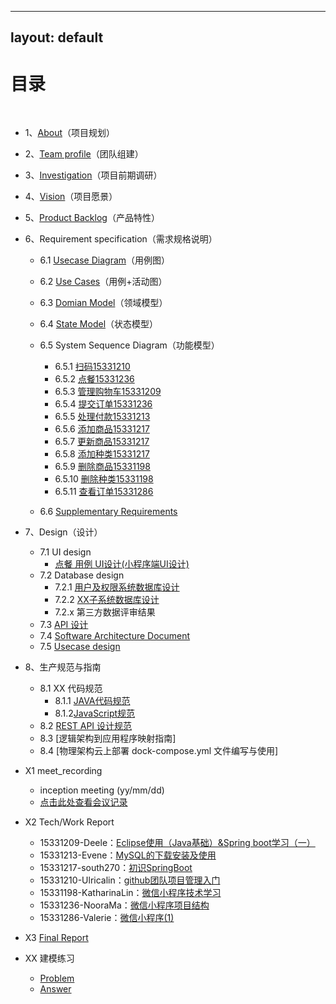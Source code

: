 
---
layout: default
---

# [](#TOC)目录

&nbsp;&nbsp; 

* 1、[About](https://github.com/E-Order/Dashboard/blob/master/document/About.md)（项目规划）
* 2、[Team profile](https://github.com/E-Order/Dashboard/blob/master/document/Team_profile.md)（团队组建）
* 3、[Investigation](https://github.com/E-Order/Dashboard/blob/master/document/Investigation.md)（项目前期调研）
* 4、[Vision](https://github.com/E-Order/Dashboard/blob/master/document/Vision.md)（项目愿景）
* 5、[Product Backlog](https://github.com/E-Order/Dashboard/blob/master/document/Product_Backlog.md)（产品特性）
* 6、Requirement specification（需求规格说明）
    - 6.1 [Usecase Diagram](https://github.com/E-Order/Dashboard/blob/master/document/graph/%E7%94%A8%E4%BE%8B%E5%9B%BE.png)（用例图）
    - 6.2 [Use Cases](https://github.com/E-Order/Dashboard/blob/master/document/Requirement_Specification/Use%20Cases%EF%BC%88%E7%94%A8%E4%BE%8B%EF%BC%89.md)（用例+活动图）
    - 6.3 [Domian Model](https://github.com/E-Order/Dashboard/blob/develop/document/graph/Eorder_domain_model.png)（领域模型）
    
    - 6.4 [State Model](https://github.com/E-Order/Dashboard/blob/master/document/Requirement_Specification/%E7%8A%B6%E6%80%81%E5%9B%BE.png?raw=true)（状态模型）


    - 6.5 System Sequence Diagram（功能模型）
        - 6.5.1 [扫码15331210](https://github.com/E-Order/Dashboard/blob/master/document/Requirement_Specification/%E7%B3%BB%E7%BB%9F%E9%A1%BA%E5%BA%8F%E5%9B%BE/15331210_%E6%89%AB%E7%A0%81.png?raw=true)
        - 6.5.2 [点餐15331236](https://github.com/E-Order/Dashboard/blob/master/document/Requirement_Specification/%E7%B3%BB%E7%BB%9F%E9%A1%BA%E5%BA%8F%E5%9B%BE/order_ssd.png?raw=true)
        - 6.5.3 [管理购物车15331209](https://github.com/E-Order/Dashboard/blob/master/document/Requirement_Specification/%E7%B3%BB%E7%BB%9F%E9%A1%BA%E5%BA%8F%E5%9B%BE/15331209_%E7%AE%A1%E7%90%86%E8%B4%AD%E7%89%A9%E8%BD%A6.png?raw=true)
        - 6.5.4 [提交订单15331236](https://github.com/E-Order/Dashboard/blob/master/document/Requirement_Specification/%E7%B3%BB%E7%BB%9F%E9%A1%BA%E5%BA%8F%E5%9B%BE/post_order_ssd.png?raw=true)
        - 6.5.5 [处理付款15331213](https://github.com/E-Order/Dashboard/blob/master/document/Requirement_Specification/%E7%B3%BB%E7%BB%9F%E9%A1%BA%E5%BA%8F%E5%9B%BE/15331213_%E5%A4%84%E7%90%86%E4%BB%98%E6%AC%BE.md)
        - 6.5.6 [添加商品15331217](https://github.com/E-Order/Dashboard/blob/master/document/Requirement_Specification/%E7%B3%BB%E7%BB%9F%E9%A1%BA%E5%BA%8F%E5%9B%BE/15331217-%E6%B7%BB%E5%8A%A0%E5%95%86%E5%93%81.png?raw=true)
        - 6.5.7 [更新商品15331217](https://github.com/E-Order/Dashboard/blob/master/document/Requirement_Specification/%E7%B3%BB%E7%BB%9F%E9%A1%BA%E5%BA%8F%E5%9B%BE/15331217-%E6%9B%B4%E6%96%B0%E5%95%86%E5%93%81.png?raw=true)
        - 6.5.8 [添加种类15331217](https://github.com/E-Order/Dashboard/blob/master/document/Requirement_Specification/%E7%B3%BB%E7%BB%9F%E9%A1%BA%E5%BA%8F%E5%9B%BE/15331217-%E6%B7%BB%E5%8A%A0%E7%A7%8D%E7%B1%BB.png?raw=true)
        - 6.5.9 [删除商品15331198](https://github.com/E-Order/Dashboard/blob/master/document/Requirement_Specification/%E7%B3%BB%E7%BB%9F%E9%A1%BA%E5%BA%8F%E5%9B%BE/15331198_%E5%88%A0%E9%99%A4%E5%95%86%E5%93%81.PNG?raw=true)
        - 6.5.10 [删除种类15331198](https://github.com/E-Order/Dashboard/blob/master/document/Requirement_Specification/%E7%B3%BB%E7%BB%9F%E9%A1%BA%E5%BA%8F%E5%9B%BE/15331198_%E5%88%A0%E9%99%A4%E5%95%86%E5%93%81%E7%A7%8D%E7%B1%BB.PNG?raw=true)
        - 6.5.11 [查看订单15331286](https://github.com/E-Order/Dashboard/blob/master/document/Requirement_Specification/%E7%B3%BB%E7%BB%9F%E9%A1%BA%E5%BA%8F%E5%9B%BE/%E6%9F%A5%E7%9C%8B%E8%AE%A2%E5%8D%95_15331286.png?raw=true)
    - 6.6 [Supplementary Requirements](https://github.com/E-Order/Dashboard/blob/master/document/Requirement_Specification/SupplementaryRequirements.md)
* 7、Design（设计）
    - 7.1 UI design
        - [点餐 用例 UI设计(小程序端UI设计)](https://github.com/E-Order/Dashboard/blob/master/document/Design/UI_design/UI%20Design.md)
    - 7.2 Database design
        - 7.2.1 [用户及权限系统数据库设计](https://github.com/E-Order/Dashboard/blob/master/document/Design/Database_design/%E6%95%B0%E6%8D%AE%E5%BA%93%E8%AE%BE%E8%AE%A1.md)
        - 7.2.2 [XX子系统数据库设计](https://github.com/E-Order/Dashboard/blob/master/document/Design/Database_design/xx子系统数据库设计.md) 
        - 7.2.x 第三方数据评审结果
    - 7.3 [API 设计](https://ordermeal.docs.apiary.io/#)
    - 7.4 [Software Architecture Document](https://github.com/E-Order/Dashboard/blob/master/document/Design/Software%20Architecture%20Document.md)
    - 7.5 [Usecase design](https://github.com/E-Order/Dashboard/blob/master/document/Design/Software%20Architecture%20Document.md)
* 8、生产规范与指南
    - 8.1 XX 代码规范
        - 8.1.1 [JAVA代码规范](https://github.com/E-Order/Dashboard/blob/master/document/Java代码规范.md)
        - 8.1.2[JavaScript规范](https://github.com/E-Order/Dashboard/blob/master/document/JavaScript代码规范(微信小程序).md)
    - 8.2 [REST API 设计规范](https://github.com/E-Order/Dashboard/blob/master/document/REST_API_design_requirement.md)
    - 8.3 [逻辑架构到应用程序映射指南]
    - 8.4 [物理架构云上部署 dock-compose.yml 文件编写与使用]

* X1 meet_recording
    - inception meeting (yy/mm/dd)
    - [点击此处查看会议记录](https://github.com/E-Order/Dashboard/blob/master/document/meet_recording.md)
* X2 Tech/Work Report
    - 15331209-Deele：[Eclipse使用（Java基础）&Spring boot学习（一） ](https://blog.csdn.net/qq_32335095/article/details/79889667)
    - 15331213-Evene：[MySQL的下载安装及使用](https://blog.csdn.net/qq_35278061/article/details/79890250)
    - 15331217-south270：[初识SpringBoot](https://south270.github.io/blog/2018/04/12/first-study-report/)
    - 15331210-Ulricalin：[github团队项目管理入门](https://blog.csdn.net/ulricalin/article/details/79948569)
    - 15331198-KatharinaLin：[微信小程序技术学习](https://blog.csdn.net/KatharinLin/article/details/79921398)
    - 15331236-NooraMa：[微信小程序项目结构](https://ltimmy.github.io/%E5%BE%AE%E4%BF%A1%E5%B0%8F%E7%A8%8B%E5%BA%8F%E5%BC%80%E5%8F%91%E5%AD%A6%E4%B9%A0%E6%8A%A5%E5%91%8A/)
    - 15331286-Valerie：[微信小程序(1)](https://blog.csdn.net/joker_yy/article/details/79947404)

* X3 [Final Report](https://github.com/E-Order/Dashboard/tree/master/document/final_report)
* XX 建模练习
    - [Problem](https://github.com/E-Order/modelling_practice/blob/master/%E6%90%BA%E7%A8%8B%E7%81%AB%E8%BD%A6%E7%A5%A8%E9%A2%84%E8%AE%A2%E6%96%87%E6%A1%A3.md)
    - [Answer](https://github.com/E-Order/modelling_practice/tree/master/answer)
